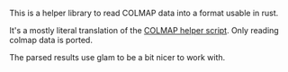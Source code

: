 This is a helper library to read COLMAP data into a format usable in rust.

It's a mostly literal translation of the [COLMAP helper script](https://github.com/colmap/colmap/blob/main/scripts/python/read_write_model.py). Only reading colmap data is ported.

The parsed results use glam to be a bit nicer to work with.
